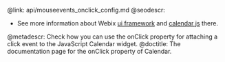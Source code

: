 @link: api/mouseevents_onclick_config.md
@seodescr:

- See more information about Webix [ui framework](https://webix.com) and [calendar js](https://webix.com/widget/calendar/) there.

@metadescr: Check how you can use the onClick property for attaching a click event to the JavaScript Calendar widget. 
@doctitle: The documentation page for the onClick property of Calendar.